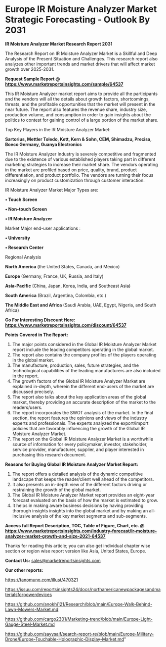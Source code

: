 # Europe IR Moisture Analyzer Market Strategic Forecasting - Outlook By 2031

<strong>IR Moisture Analyzer Market Research Report 2031</strong>

The Research Report on IR Moisture Analyzer Market is a Skillful and Deep Analysis of the Present Situation and Challenges. This research report also analyzes other important trends and market drivers that will affect market growth over 2025-2031.

<strong>Request Sample Report @ <a href=https://www.marketreportsinsights.com/sample/64537>https://www.marketreportsinsights.com/sample/64537</a></strong>

This IR Moisture Analyzer market report aims to provide all the participants and the vendors will all the details about growth factors, shortcomings, threats, and the profitable opportunities that the market will present in the near future. The report also features the revenue share, industry size, production volume, and consumption in order to gain insights about the politics to contest for gaining control of a large portion of the market share.

Top Key Players in the IR Moisture Analyzer Market:

<strong>Sartorius, Mettler Toledo, Kett, Kern & Sohn, CEM, Shimadzu, Precisa, Boeco Germany, Guanya Electronics</strong>

The IR Moisture Analyzer Industry is severely competitive and fragmented due to the existence of various established players taking part in different marketing strategies to increase their market share. The vendors operating in the market are profiled based on price, quality, brand, product differentiation, and product portfolio. The vendors are turning their focus increasingly on product customization through customer interaction.

IR Moisture Analyzer Market Major Types are:

<strong>• Touch Screen

• Non-touch Screen

• IR Moisture Analyzer</strong>

Market Major end-user applications :

<strong>• University

• Research Center</strong>

Regional Analysis

</u><strong><b>North America</b></strong> (the United States, Canada, and Mexico)

<strong><b>Europe </b></strong>(Germany, France, UK, Russia, and Italy)

<strong><b>Asia-Pacific</b></strong> (China, Japan, Korea, India, and Southeast Asia)

<strong><b>South America</b></strong> (Brazil, Argentina, Colombia, etc.)

<strong><b>The Middle East and Africa</b></strong> (Saudi Arabia, UAE, Egypt, Nigeria, and South Africa)

<strong>Go For Interesting Discount Here: <a href=https://www.marketreportsinsights.com/discount/64537>https://www.marketreportsinsights.com/discount/64537</a></strong>

<strong>Points Covered in The Report:</strong>
<ol>
  <li>The major points considered in the Global IR Moisture Analyzer Market report include the leading competitors operating in the global market.</li>
  <li>The report also contains the company profiles of the players operating in the global market.</li>
  <li>The manufacture, production, sales, future strategies, and the technological capabilities of the leading manufacturers are also included in the report.</li>
  <li>The growth factors of the Global IR Moisture Analyzer Market are explained in-depth, wherein the different end-users of the market are discussed precisely.</li>
  <li>The report also talks about the key application areas of the global market, thereby providing an accurate description of the market to the readers/users.</li>
  <li>The report incorporates the SWOT analysis of the market. In the final section, the report features the opinions and views of the industry experts and professionals. The experts analyzed the export/import policies that are favorably influencing the growth of the Global IR Moisture Analyzer Market.</li>
  <li>The report on the Global IR Moisture Analyzer Market is a worthwhile source of information for every policymaker, investor, stakeholder, service provider, manufacturer, supplier, and player interested in purchasing this research document.</li>
</ol>
<strong>Reasons for Buying Global IR Moisture Analyzer Market Report:</strong>

<ol>
  <li>The report offers a detailed analysis of the dynamic competitive landscape that keeps the reader/client well ahead of the competitors.</li>
  <li>It also presents an in-depth view of the different factors driving or restraining the growth of the global market.</li>
  <li>The Global IR Moisture Analyzer Market report provides an eight-year forecast evaluated on the basis of how the market is estimated to grow.</li>
  <li>It helps in making aware business decisions by having providing thorough insights insights into the global market and by making an all-inclusive analysis of the key market segments and sub-segments.</li>
</ol>
<strong>Access full Report Description, TOC, Table of Figure, Chart, etc. @ <a href=https://www.marketreportsinsights.com/industry-forecast/ir-moisture-analyzer-market-growth-and-size-2021-64537>https://www.marketreportsinsights.com/industry-forecast/ir-moisture-analyzer-market-growth-and-size-2021-64537</a></strong>


Thanks for reading this article; you can also get individual chapter wise section or region wise report version like Asia, United States, Europe.

<strong>Contact Us:</strong>
sales@marketreportsinsights.com

<strong>Our other reports:</strong>

<a href=https://tanomuno.com/illust/470321>https://tanomuno.com/illust/470321</a>

<a href=https://issuu.com/reportsinsights24/docs/northamericanewpackagesandmaterialsforpowerdevices>https://issuu.com/reportsinsights24/docs/northamericanewpackagesandmaterialsforpowerdevices</a>

<a href=https://github.com/anokhi121/Research/blob/main/Europe-Walk-Behind-Lawn-Mowers-Market.md>https://github.com/anokhi121/Research/blob/main/Europe-Walk-Behind-Lawn-Mowers-Market.md</a>

<a href=https://github.com/cargo2301/Marketing-trend/blob/main/Europe-Light-Gauge-Steel-Market.md>https://github.com/cargo2301/Marketing-trend/blob/main/Europe-Light-Gauge-Steel-Market.md</a>

<a href=https://github.com/sayysaif/search-report-re/blob/main/Europe-Military-Drone/Europe-Touchable-Holographic-Display-Market.md>https://github.com/sayysaif/search-report-re/blob/main/Europe-Military-Drone/Europe-Touchable-Holographic-Display-Market.md</a>"
